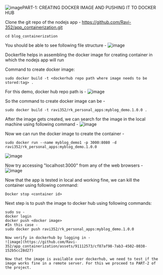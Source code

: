 ![image](https://github.com/Ravi-352/app_containerization/assets/91112573/94a12836-b843-4159-89db-88ebdc26eadc)PART-1: CREATING DOCKER IMAGE AND PUSHING IT TO DOCKER HUB

Clone the git repo of the nodejs app - https://github.com/Ravi-352/app_containerization.git

```
cd blog_containerization
```
You should be able to see following file structure - 
![image](https://github.com/Ravi-352/app_containerization/assets/91112573/3b96350c-da66-433e-866a-824bafda7735)

Dockerfile helps in assembling the docker image for creating container in which the nodejs app will run

Command to create docker image: 

```
sudo docker build -t <dockerhub repo path where image needs to be stored:tag> .
```
For this demo, docker hub repo path is - 
![image](https://github.com/Ravi-352/app_containerization/assets/91112573/3d5e5e12-d3ff-4798-afb5-370794722e82)

So the command to create docker image can be - 
```
sudo docker build -t ravi352/rk_personal_apps:myblog_demo.1.0.0 .
```
After the image gets created, we can search for the image in the local machine using following command -
![image](https://github.com/Ravi-352/app_containerization/assets/91112573/62e0b570-22f8-481f-9661-ad9513f57fc5)

Now we can run the docker image to create the container - 
```
sudo docker run --name myblog_demo1 -p 3000:8080 -d ravi352/rk_personal_apps:myblog_demo.1.0.0
```

![image](https://github.com/Ravi-352/app_containerization/assets/91112573/1997b380-b24b-4866-a64d-56d6a39c4aff)

Now try accessing "localhost:3000" from any of the web browsers - 
![image](https://github.com/Ravi-352/app_containerization/assets/91112573/63ed9565-dc96-440f-81aa-0f83cb7fe61f)


Now that the app is tested in local and working fine, we can kill the container using following command:
```
Docker stop <container id>
```

Next step is to push the image to docker hub using following commands:

```
sudo su -
docker login
docker push <docker image>
#In this case -
sudo docker push ravi352/rk_personal_apps:myblog_demo.1.0.0

Now verify in dockerhub by logging in -
![image](https://github.com/Ravi-352/app_containerization/assets/91112573/cf87af98-7ab3-4502-8038-152b5cc28d27)

Now that the image is available over dockerhub, we need to test if the image works fine in a remote server. For this we proceed to PART-2 of the project.  

























